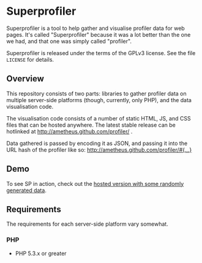 Superprofiler
=============

Superprofiler is a tool to help gather and visualise profiler data for web pages.
It's called "Superprofiler" because it was a lot better than the one we had, and
that one was simply called "profiler".

Superprofiler is released under the terms of the GPLv3 license.
See the file `LICENSE` for details.


Overview
--------

This repository consists of two parts: libraries to gather profiler data on 
multiple server-side platforms (though, currently, only PHP), and the data
visualisation code.

The visualisation code consists of a number of static HTML, JS, and CSS files
that can be hosted anywhere. The latest stable release can be hotlinked at
http://ametheus.github.com/profiler/ .

Data gathered is passed by encoding it as JSON, and passing it into the URL hash 
of the profiler like so:
 http://ametheus.github.com/profiler/#{...}


Demo
----
To see SP in action, check out the [hosted version with some randomly generated data](http://tinyurl.com/cblqony).


Requirements
---------

The requirements for each server-side platform vary somewhat.

### PHP ###
* PHP 5.3.x or greater


